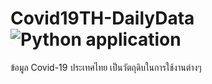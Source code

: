 # Covid19TH-DailyData ![Python application](https://github.com/pluz85/TH-Covid-19-Tableau-WDC/workflows/Python%20application/badge.svg)
ข้อมูล Covid-19 ประเทศไทย เป็นวัตถุดิบในการใช้งานต่างๆ
